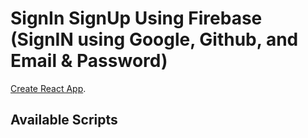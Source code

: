 # SignIn SignUp Using Firebase (SignIN using Google, Github, and Email & Password)

 [Create React App](https://github.com/facebook/create-react-app).

## Available Scripts